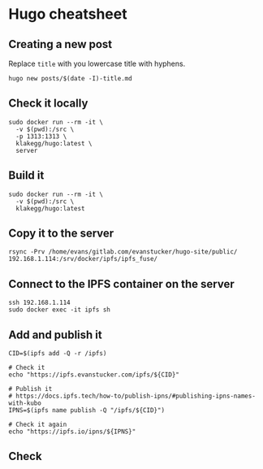 # Hugo cheatsheet

## Creating a new post
Replace `title` with you lowercase title with hyphens.
```
hugo new posts/$(date -I)-title.md
```

## Check it locally
```
sudo docker run --rm -it \
  -v $(pwd):/src \
  -p 1313:1313 \
  klakegg/hugo:latest \
  server
```

## Build it
```
sudo docker run --rm -it \
  -v $(pwd):/src \
  klakegg/hugo:latest
```

## Copy it to the server
```
rsync -Prv /home/evans/gitlab.com/evanstucker/hugo-site/public/ 192.168.1.114:/srv/docker/ipfs/ipfs_fuse/
```

## Connect to the IPFS container on the server
```
ssh 192.168.1.114
sudo docker exec -it ipfs sh
```

## Add and publish it

```
CID=$(ipfs add -Q -r /ipfs)

# Check it
echo "https://ipfs.evanstucker.com/ipfs/${CID}"

# Publish it
# https://docs.ipfs.tech/how-to/publish-ipns/#publishing-ipns-names-with-kubo
IPNS=$(ipfs name publish -Q "/ipfs/${CID}")

# Check it again
echo "https://ipfs.io/ipns/${IPNS}"
```

## Check
